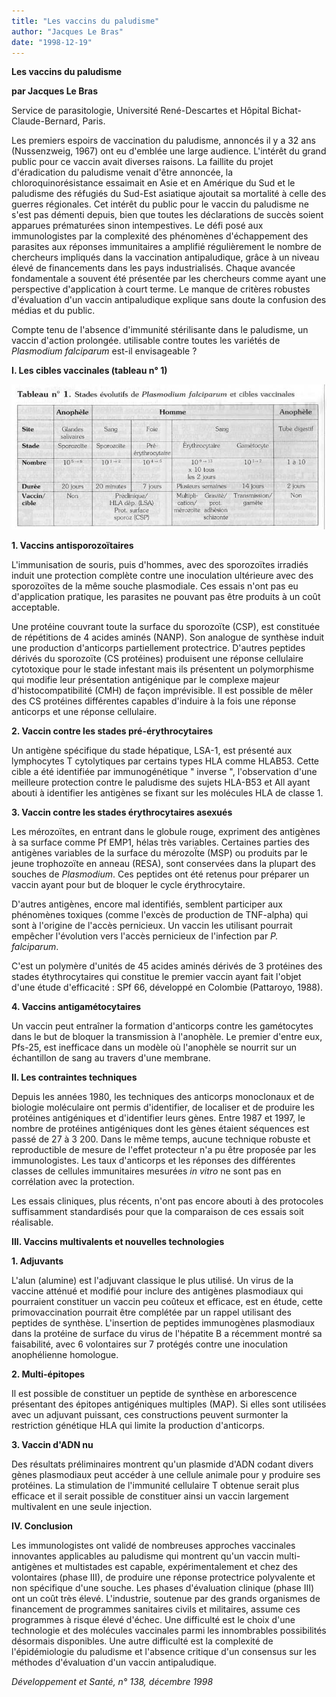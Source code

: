 ```yaml
---
title: "Les vaccins du paludisme"
author: "Jacques Le Bras"
date: "1998-12-19"
---
```


**Les vaccins du paludisme**

**par Jacques Le Bras**

Service de parasitologie, Université René-Descartes et Hôpital Bichat-Claude-Bernard, Paris.

Les premiers espoirs de vaccination du paludisme, annoncés il y a 32 ans (Nussenzweig, 1967) ont eu d'emblée une large audience. L'intérêt du grand public pour ce vaccin avait diverses raisons. La faillite du projet d'éradication du paludisme venait d'être annoncée, la chloroquinorésistance essaimait en Asie et en Amérique du Sud et le paludisme des réfugiés du Sud-Est asiatique ajoutait sa mortalité à celle des guerres régionales. Cet intérêt du public pour le vaccin du paludisme ne s'est pas démenti depuis, bien que toutes les déclarations de succès soient apparues prématurées sinon intempestives. Le défi posé aux immunologistes par la complexité des phénomènes d'échappement des parasites aux réponses immunitaires a amplifié régulièrement le nombre de chercheurs impliqués dans la vaccination antipaludique, grâce à un niveau élevé de financements dans les pays industrialisés. Chaque avancée fondamentale a souvent été présentée par les chercheurs comme ayant une perspective d'application à court terme. Le manque de critères robustes d'évaluation d'un vaccin antipaludique explique sans doute la confusion des médias et du public.

Compte tenu de l'absence d'immunité stérilisante dans le paludisme, un vaccin d'action prolongée. utilisable contre toutes les variétés de _Plasmodium falciparum_ est-il envisageable ?

**I. Les cibles vaccinales (tableau n° 1)**

![](i813-1.jpg)


**1. Vaccins antisporozoïtaires**

L'immunisation de souris, puis d'hommes, avec des sporozoïtes irradiés induit une protection complète contre une inoculation ultérieure avec des sporozoïtes de la même souche plasmodiale. Ces essais n'ont pas eu d'application pratique, les parasites ne pouvant pas être produits à un coût acceptable.

Une protéine couvrant toute la surface du sporozoïte (CSP), est constituée de répétitions de 4 acides aminés (NANP). Son analogue de synthèse induit une production d'anticorps partiellement protectrice. D'autres peptides dérivés du sporozoïte (CS protéines) produisent une réponse cellulaire cytotoxique pour le stade infestant mais ils présentent un polymorphisme qui modifie leur présentation antigénique par le complexe majeur d'histocompatibilité (CMH) de façon imprévisible. Il est possible de mêler des CS protéines différentes capables d'induire à la fois une réponse anticorps et une réponse cellulaire.

**2. Vaccin contre les stades pré-érythrocytaires**

Un antigène spécifique du stade hépatique, LSA-1, est présenté aux lymphocytes T cytolytiques par certains types HLA comme HLAB53. Cette cible a été identifiée par immunogénétique " inverse ", l'observation d'une meilleure protection contre le paludisme des sujets HLA-B53 et All ayant abouti à identifier les antigènes se fixant sur les molécules HLA de classe 1.

**3. Vaccin contre les stades érythrocytaires asexués**

Les mérozoïtes, en entrant dans le globule rouge, expriment des antigènes à sa surface comme Pf EMP1, hélas très variables. Certaines parties des antigènes variables de la surface du mérozoÏte (MSP) ou produits par le jeune trophozoïte en anneau (RESA), sont conservées dans la plupart des souches de _Plasmodium_. Ces peptides ont été retenus pour préparer un vaccin ayant pour but de bloquer le cycle érythrocytaire.

D'autres antigènes, encore mal identifiés, semblent participer aux phénomènes toxiques (comme l'excès de production de TNF-alpha) qui sont à l'origine de l'accès pernicieux. Un vaccin les utilisant pourrait empêcher l'évolution vers l'accès pernicieux de l'infection par _P. falciparum_.

C'est un polymère d'unités de 45 acides aminés dérivés de 3 protéines des stades étythrocytaires qui constitue le premier vaccin ayant fait l'objet d'une étude d'efficacité : SPf 66, développé en Colombie (Pattaroyo, 1988).

**4. Vaccins antigamétocytaires**

Un vaccin peut entraîner la formation d'anticorps contre les gamétocytes dans le but de bloquer la transmission à l'anophèle. Le premier d'entre eux, Pfs-25, est inefficace dans un modèle où l'anophèle se nourrit sur un échantillon de sang au travers d'une membrane.

**Il. Les contraintes techniques**

Depuis les années 1980, les techniques des anticorps monoclonaux et de biologie moléculaire ont permis d'identifier, de localiser et de produire les protéines antigéniques et d'identifier leurs gènes. Entre 1987 et 1997, le nombre de protéines antigéniques dont les gènes étaient séquences est passé de 27 à 3 200. Dans le même temps, aucune technique robuste et reproductible de mesure de l'effet protecteur n'a pu être proposée par les immunologistes. Les taux d'anticorps et les réponses des différentes classes de cellules immunitaires mesurées _in vitro_ ne sont pas en corrélation avec la protection.

Les essais cliniques, plus récents, n'ont pas encore abouti à des protocoles suffisamment standardisés pour que la comparaison de ces essais soit réalisable.

**III. Vaccins multivalents et nouvelles technologies**

**1. Adjuvants**

L'alun (alumine) est l'adjuvant classique le plus utilisé. Un virus de la vaccine atténué et modifié pour inclure des antigènes plasmodiaux qui pourraient constituer un vaccin peu coûteux et efficace, est en étude, cette primovaccination pourrait être complétée par un rappel utilisant des peptides de synthèse. L'insertion de peptides immunogènes plasmodiaux dans la protéine de surface du virus de l'hépatite B a récemment montré sa faisabilité, avec 6 volontaires sur 7 protégés contre une inoculation anophélienne homologue.

**2. Multi-épitopes**

Il est possible de constituer un peptide de synthèse en arborescence présentant des épitopes antigéniques multiples (MAP). Si elles sont utilisées avec un adjuvant puissant, ces constructions peuvent surmonter la restriction génétique HLA qui limite la production d'anticorps.

**3. Vaccin d'ADN nu**

Des résultats préliminaires montrent qu'un plasmide d'ADN codant divers gènes plasmodiaux peut accéder à une cellule animale pour y produire ses protéines. La stimulation de l'immunité cellulaire T obtenue serait plus efficace et il serait possible de constituer ainsi un vaccin largement multivalent en une seule injection.

**IV. Conclusion**

Les immunologistes ont validé de nombreuses approches vaccinales innovantes applicables au paludisme qui montrent qu'un vaccin multi-antigènes et multistades est capable, expérimentalement et chez des volontaires (phase III), de produire une réponse protectrice polyvalente et non spécifique d'une souche. Les phases d'évaluation clinique (phase III) ont un coût très élevé. L'industrie, soutenue par des grands organismes de financement de programmes sanitaires civils et militaires, assume ces programmes à risque élevé d'échec. Une difficulté est le choix d'une technologie et des molécules vaccinales parmi les innombrables possibilités désormais disponibles. Une autre difficulté est la complexité de l'épidémiologie du paludisme et l'absence critique d'un consensus sur les méthodes d'évaluation d'un vaccin antipaludique.

_Développement et Santé, n° 138, décembre 1998_